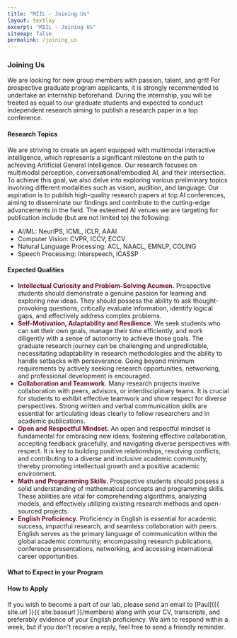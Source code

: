 ```yaml
---
title: "MIIL - Joining Us"
layout: textlay
excerpt: "MIIL - Joining Us"
sitemap: false
permalink: /joining_us
---
```


### Joining Us
We are looking for new group members with passion, talent, and grit! For prospective graduate program applicants, it is strongly recommended to undertake an internship beforehand. During the internship, you will be treated as equal to our graduate students and expected to conduct independent research aiming to publish a research paper in a top conference.

#### Research Topics
We are striving to create an agent equipped with multimodal interactive intelligence, which represents a significant milestone on the path to achieving Artificial General Intelligence. Our research focuses on multimodal perception, conversational/embodied AI, and their intersection. To achieve this goal, we also delve into exploring various preliminary topics involving different modalities such as vision, audition, and language. Our aspiration is to publish high-quality research papers at top AI conferences, aiming to disseminate our findings and contribute to the cutting-edge advancements in the field. The esteemed AI venues we are targeting for publication include (but are not limited to) the following:
- AI/ML: NeurIPS, ICML, ICLR, AAAI
- Computer Vision: CVPR, ICCV, ECCV
- Natural Language Processing: ACL, NAACL, EMNLP, COLING
- Speech Processing: Interspeech, ICASSP
 
#### Expected Qualities
- <strong style="color: #730f27;">Intellectual Curiosity and Problem-Solving Acumen.</strong> Prospective students should demonstrate a genuine passion for learning and exploring new ideas. They should possess the ability to ask thought-provoking questions, critically evaluate information, identify logical gaps, and effectively address complex problems.
- <strong style="color: #730f27;">Self-Motivation, Adaptability and Resilience.</strong> We seek students who can set their own goals, manage their time efficiently, and work diligently with a sense of autonomy to achieve those goals. The graduate research journey can be challenging and unpredictable, necessitating adaptability in research methodologies and the ability to handle setbacks with perseverance. Going beyond minimum requirements by actively seeking research opportunities, networking, and professional development is encouraged.
- <strong style="color: #730f27;">Collaboration and Teamwork.</strong> Many research projects involve collaboration with peers, advisors, or interdisciplinary teams. It is crucial for students to exhibit effective teamwork and show respect for diverse perspectives. Strong written and verbal communication skills are essential for articulating ideas clearly to fellow researchers and in academic publications.
- <strong style="color: #730f27;">Open and Respectful Mindset.</strong> An open and respectful mindset is fundamental for embracing new ideas, fostering effective collaboration, accepting feedback gracefully, and navigating diverse perspectives with respect. It is key to building positive relationships, resolving conflicts, and contributing to a diverse and inclusive academic community, thereby promoting intellectual growth and a positive academic environment.
- <strong style="color: #730f27;">Math and Programming Skills.</strong> Prospective students should possess a solid understanding of mathematical concepts and programming skills. These abilities are vital for comprehending algorithms, analyzing models, and effectively utilizing existing research methods and open-sourced projects.
- <strong style="color: #730f27;">English Proficiency.</strong> Proficiency in English is essential for academic success, impactful research, and seamless collaboration with peers. English serves as the primary language of communication within the global academic community, encompassing research publications, conference presentations, networking, and accessing international career opportunities.

#### What to Expect in your Program


#### How to Apply
If you wish to become a part of our lab, please send an email to [Paul]({{ site.url }}{{ site.baseurl }}/members) along with your CV, transcripts, and preferably evidence of your English proficiency. We aim to respond within a week, but if you don't receive a reply, feel free to send a friendly reminder. 
